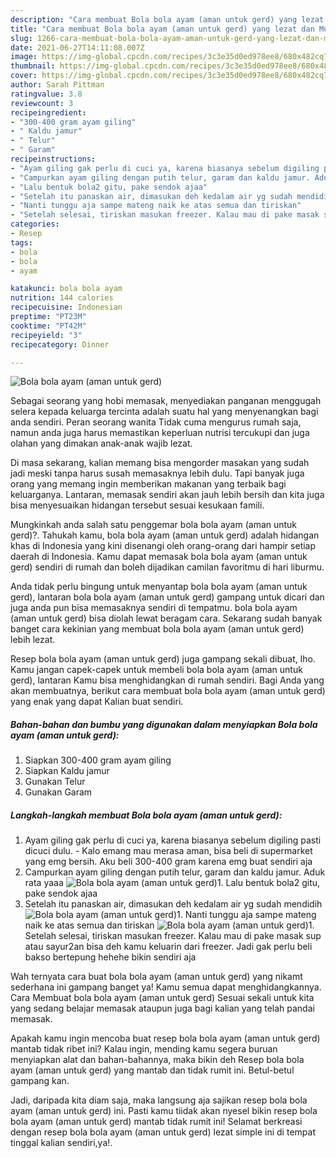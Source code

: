 ```yaml
---
description: "Cara membuat Bola bola ayam (aman untuk gerd) yang lezat dan Mudah Dibuat"
title: "Cara membuat Bola bola ayam (aman untuk gerd) yang lezat dan Mudah Dibuat"
slug: 1266-cara-membuat-bola-bola-ayam-aman-untuk-gerd-yang-lezat-dan-mudah-dibuat
date: 2021-06-27T14:11:08.007Z
image: https://img-global.cpcdn.com/recipes/3c3e35d0ed978ee8/680x482cq70/bola-bola-ayam-aman-untuk-gerd-foto-resep-utama.jpg
thumbnail: https://img-global.cpcdn.com/recipes/3c3e35d0ed978ee8/680x482cq70/bola-bola-ayam-aman-untuk-gerd-foto-resep-utama.jpg
cover: https://img-global.cpcdn.com/recipes/3c3e35d0ed978ee8/680x482cq70/bola-bola-ayam-aman-untuk-gerd-foto-resep-utama.jpg
author: Sarah Pittman
ratingvalue: 3.8
reviewcount: 3
recipeingredient:
- "300-400 gram ayam giling"
- " Kaldu jamur"
- " Telur"
- " Garam"
recipeinstructions:
- "Ayam giling gak perlu di cuci ya, karena biasanya sebelum digiling pasti dicuci dulu. Kalo emang mau merasa aman, bisa beli di supermarket yang emg bersih. Aku beli 300-400 gram karena emg buat sendiri aja"
- "Campurkan ayam giling dengan putih telur, garam dan kaldu jamur. Aduk rata yaaa"
- "Lalu bentuk bola2 gitu, pake sendok ajaa"
- "Setelah itu panaskan air, dimasukan deh kedalam air yg sudah mendidih"
- "Nanti tunggu aja sampe mateng naik ke atas semua dan tiriskan"
- "Setelah selesai, tiriskan masukan freezer. Kalau mau di pake masak sup atau sayur2an bisa deh kamu keluarin dari freezer. Jadi gak perlu beli bakso bertepung hehehe bikin sendiri aja"
categories:
- Resep
tags:
- bola
- bola
- ayam

katakunci: bola bola ayam 
nutrition: 144 calories
recipecuisine: Indonesian
preptime: "PT23M"
cooktime: "PT42M"
recipeyield: "3"
recipecategory: Dinner

---
```



![Bola bola ayam (aman untuk gerd)](https://img-global.cpcdn.com/recipes/3c3e35d0ed978ee8/680x482cq70/bola-bola-ayam-aman-untuk-gerd-foto-resep-utama.jpg)

Sebagai seorang yang hobi memasak, menyediakan panganan menggugah selera kepada keluarga tercinta adalah suatu hal yang menyenangkan bagi anda sendiri. Peran seorang  wanita Tidak cuma mengurus rumah saja, namun anda juga harus memastikan keperluan nutrisi tercukupi dan juga olahan yang dimakan anak-anak wajib lezat.

Di masa  sekarang, kalian memang bisa mengorder masakan yang sudah jadi meski tanpa harus susah memasaknya lebih dulu. Tapi banyak juga orang yang memang ingin memberikan makanan yang terbaik bagi keluarganya. Lantaran, memasak sendiri akan jauh lebih bersih dan kita juga bisa menyesuaikan hidangan tersebut sesuai kesukaan famili. 



Mungkinkah anda salah satu penggemar bola bola ayam (aman untuk gerd)?. Tahukah kamu, bola bola ayam (aman untuk gerd) adalah hidangan khas di Indonesia yang kini disenangi oleh orang-orang dari hampir setiap daerah di Indonesia. Kamu dapat memasak bola bola ayam (aman untuk gerd) sendiri di rumah dan boleh dijadikan camilan favoritmu di hari liburmu.

Anda tidak perlu bingung untuk menyantap bola bola ayam (aman untuk gerd), lantaran bola bola ayam (aman untuk gerd) gampang untuk dicari dan juga anda pun bisa memasaknya sendiri di tempatmu. bola bola ayam (aman untuk gerd) bisa diolah lewat beragam cara. Sekarang sudah banyak banget cara kekinian yang membuat bola bola ayam (aman untuk gerd) lebih lezat.

Resep bola bola ayam (aman untuk gerd) juga gampang sekali dibuat, lho. Kamu jangan capek-capek untuk membeli bola bola ayam (aman untuk gerd), lantaran Kamu bisa menghidangkan di rumah sendiri. Bagi Anda yang akan membuatnya, berikut cara membuat bola bola ayam (aman untuk gerd) yang enak yang dapat Kalian buat sendiri.

<!--inarticleads1-->

##### Bahan-bahan dan bumbu yang digunakan dalam menyiapkan Bola bola ayam (aman untuk gerd):

1. Siapkan 300-400 gram ayam giling
1. Siapkan  Kaldu jamur
1. Gunakan  Telur
1. Gunakan  Garam




<!--inarticleads2-->

##### Langkah-langkah membuat Bola bola ayam (aman untuk gerd):

1. Ayam giling gak perlu di cuci ya, karena biasanya sebelum digiling pasti dicuci dulu. - Kalo emang mau merasa aman, bisa beli di supermarket yang emg bersih. Aku beli 300-400 gram karena emg buat sendiri aja
1. Campurkan ayam giling dengan putih telur, garam dan kaldu jamur. Aduk rata yaaa
<img src="//assets-global.cpcdn.com/assets/icons/button_play-2c75c40dde080a61004c1f40b05d8f140eaff45d7e9e6481dc71c63d2e7c4909.png" alt="Bola bola ayam (aman untuk gerd)">1. Lalu bentuk bola2 gitu, pake sendok ajaa
1. Setelah itu panaskan air, dimasukan deh kedalam air yg sudah mendidih
<img src="//assets-global.cpcdn.com/assets/icons/button_play-2c75c40dde080a61004c1f40b05d8f140eaff45d7e9e6481dc71c63d2e7c4909.png" alt="Bola bola ayam (aman untuk gerd)">1. Nanti tunggu aja sampe mateng naik ke atas semua dan tiriskan
<img src="//assets-global.cpcdn.com/assets/icons/button_play-2c75c40dde080a61004c1f40b05d8f140eaff45d7e9e6481dc71c63d2e7c4909.png" alt="Bola bola ayam (aman untuk gerd)">1. Setelah selesai, tiriskan masukan freezer. Kalau mau di pake masak sup atau sayur2an bisa deh kamu keluarin dari freezer. Jadi gak perlu beli bakso bertepung hehehe bikin sendiri aja




Wah ternyata cara buat bola bola ayam (aman untuk gerd) yang nikamt sederhana ini gampang banget ya! Kamu semua dapat menghidangkannya. Cara Membuat bola bola ayam (aman untuk gerd) Sesuai sekali untuk kita yang sedang belajar memasak ataupun juga bagi kalian yang telah pandai memasak.

Apakah kamu ingin mencoba buat resep bola bola ayam (aman untuk gerd) mantab tidak ribet ini? Kalau ingin, mending kamu segera buruan menyiapkan alat dan bahan-bahannya, maka bikin deh Resep bola bola ayam (aman untuk gerd) yang mantab dan tidak rumit ini. Betul-betul gampang kan. 

Jadi, daripada kita diam saja, maka langsung aja sajikan resep bola bola ayam (aman untuk gerd) ini. Pasti kamu tiidak akan nyesel bikin resep bola bola ayam (aman untuk gerd) mantab tidak rumit ini! Selamat berkreasi dengan resep bola bola ayam (aman untuk gerd) lezat simple ini di tempat tinggal kalian sendiri,ya!.

